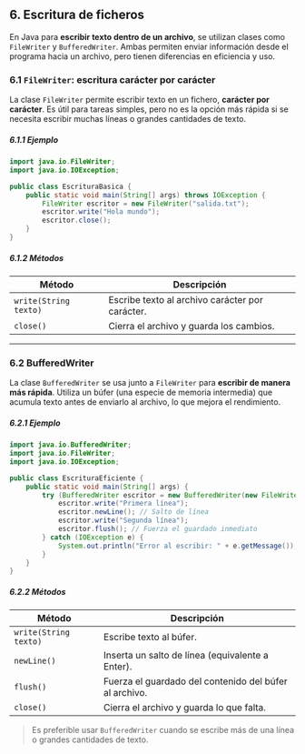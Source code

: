 ## 6. Escritura de ficheros

En Java para **escribir texto dentro de un archivo**, se utilizan clases como `FileWriter` y `BufferedWriter`. Ambas permiten enviar información desde el programa hacia un archivo, pero tienen diferencias en eficiencia y uso.

### 6.1 `FileWriter`: escritura carácter por carácter

La clase `FileWriter` permite escribir texto en un fichero, **carácter por carácter**. Es útil para tareas simples, pero no es la opción más rápida si se necesita escribir muchas líneas o grandes cantidades de texto.

##### 6.1.1 Ejemplo

```java
import java.io.FileWriter;
import java.io.IOException;

public class EscrituraBasica {
    public static void main(String[] args) throws IOException {
        FileWriter escritor = new FileWriter("salida.txt");
        escritor.write("Hola mundo");
        escritor.close();
    }
}
```

##### **6.1.2 Métodos**

| Método                | Descripción                                     |
| --------------------- | ----------------------------------------------- |
| `write(String texto)` | Escribe texto al archivo carácter por carácter. |
| `close()`             | Cierra el archivo y guarda los cambios.         |

---
### 6.2 BufferedWriter

La clase `BufferedWriter` se usa junto a `FileWriter` para **escribir de manera más rápida**. Utiliza un búfer (una especie de memoria intermedia) que acumula texto antes de enviarlo al archivo, lo que mejora el rendimiento.

##### 6.2.1 Ejemplo

```java
import java.io.BufferedWriter;
import java.io.FileWriter;
import java.io.IOException;

public class EscrituraEficiente {
    public static void main(String[] args) {
        try (BufferedWriter escritor = new BufferedWriter(new FileWriter("salida.txt"))) {
            escritor.write("Primera línea");
            escritor.newLine(); // Salto de línea
            escritor.write("Segunda línea");
            escritor.flush(); // Fuerza el guardado inmediato
        } catch (IOException e) {
            System.out.println("Error al escribir: " + e.getMessage());
        }
    }
}
```

##### 6.2.2 Métodos

| Método                | Descripción                                            |
| --------------------- | ------------------------------------------------------ |
| `write(String texto)` | Escribe texto al búfer.                                |
| `newLine()`           | Inserta un salto de línea (equivalente a Enter).       |
| `flush()`             | Fuerza el guardado del contenido del búfer al archivo. |
| `close()`             | Cierra el archivo y guarda lo que falta.               |


> Es preferible usar `BufferedWriter` cuando se escribe más de una línea o grandes cantidades de texto.


